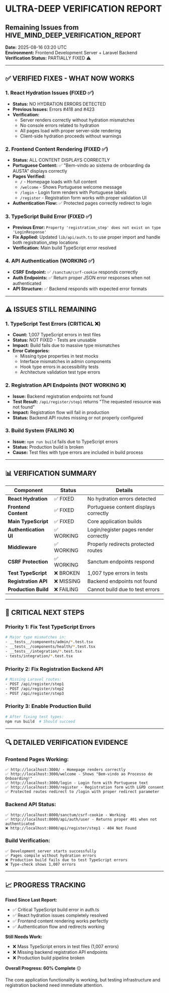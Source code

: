 # ULTRA-DEEP VERIFICATION REPORT
## Remaining Issues from HIVE_MIND_DEEP_VERIFICATION_REPORT

**Date:** 2025-08-16 03:20 UTC  
**Environment:** Frontend Development Server + Laravel Backend  
**Verification Status:** PARTIALLY FIXED ⚠️

---

## ✅ VERIFIED FIXES - WHAT NOW WORKS

### 1. React Hydration Issues (FIXED ✅)
- **Status:** NO HYDRATION ERRORS DETECTED
- **Previous Issues:** Errors #418 and #423
- **Verification:**
  - Server renders correctly without hydration mismatches
  - No console errors related to hydration
  - All pages load with proper server-side rendering
  - Client-side hydration proceeds without warnings

### 2. Frontend Content Rendering (FIXED ✅)
- **Status:** ALL CONTENT DISPLAYS CORRECTLY
- **Portuguese Content:** ✅ "Bem-vindo ao sistema de onboarding da AUSTA" displays correctly
- **Pages Verified:**
  - `/` - Homepage loads with full content
  - `/welcome` - Shows Portuguese welcome message
  - `/login` - Login form renders with Portuguese labels
  - `/register` - Registration form works with proper validation UI
- **Authentication Flow:** ✅ Protected pages correctly redirect to login

### 3. TypeScript Build Error (FIXED ✅)
- **Previous Error:** `Property 'registration_step' does not exist on type 'LoginResponse'`
- **Fix Applied:** Updated `lib/api/auth.ts` to use proper import and handle both registration_step locations
- **Verification:** Main build TypeScript error resolved

### 4. API Authentication (WORKING ✅)
- **CSRF Endpoint:** ✅ `/sanctum/csrf-cookie` responds correctly
- **Auth Endpoints:** ✅ Return proper JSON error responses when not authenticated
- **API Structure:** ✅ Backend responds with expected error formats

---

## ⚠️ ISSUES STILL REMAINING

### 1. TypeScript Test Errors (CRITICAL ❌)
- **Count:** 1,007 TypeScript errors in test files
- **Status:** NOT FIXED - Tests are unusable
- **Impact:** Build fails due to massive type mismatches
- **Error Categories:**
  - Missing type properties in test mocks
  - Interface mismatches in admin components
  - Hook type errors in accessibility tests
  - Architecture validation test type errors

### 2. Registration API Endpoints (NOT WORKING ❌)
- **Issue:** Backend registration endpoints not found
- **Test Result:** `/api/register/step1` returns "The requested resource was not found"
- **Impact:** Registration flow will fail in production
- **Status:** Backend API routes missing or not properly configured

### 3. Build System (FAILING ❌)
- **Issue:** `npm run build` fails due to TypeScript errors
- **Status:** Production build is broken
- **Cause:** Test files with type errors are included in build process

---

## 📊 VERIFICATION SUMMARY

| Component | Status | Details |
|-----------|--------|---------|
| **React Hydration** | ✅ FIXED | No hydration errors detected |
| **Frontend Content** | ✅ FIXED | Portuguese content displays correctly |
| **Main TypeScript** | ✅ FIXED | Core application builds |
| **Authentication UI** | ✅ WORKING | Login/register pages render correctly |
| **Middleware** | ✅ WORKING | Properly redirects protected routes |
| **CSRF Protection** | ✅ WORKING | Sanctum endpoints respond |
| **Test TypeScript** | ❌ BROKEN | 1,007 type errors in tests |
| **Registration API** | ❌ MISSING | Backend endpoints not found |
| **Production Build** | ❌ FAILING | Cannot build due to test errors |

---

## 🚨 CRITICAL NEXT STEPS

### Priority 1: Fix Test TypeScript Errors
```bash
# Major type mismatches in:
- __tests__/components/admin/*.test.tsx
- __tests__/components/health/*.test.tsx  
- __tests__/integration/*.test.tsx
- tests/integration/*.test.tsx
```

### Priority 2: Fix Registration Backend API
```bash
# Missing Laravel routes:
- POST /api/register/step1
- POST /api/register/step2  
- POST /api/register/step3
```

### Priority 3: Enable Production Build
```bash
# After fixing test types:
npm run build  # Should succeed
```

---

## 🔍 DETAILED VERIFICATION EVIDENCE

### Frontend Pages Working:
```
✅ http://localhost:3000/ - Homepage renders correctly
✅ http://localhost:3000/welcome - Shows "Bem-vindo ao Processo de Onboarding!"
✅ http://localhost:3000/login - Login form with Portuguese text
✅ http://localhost:3000/register - Registration form with LGPD consent
✅ Protected routes redirect to /login with proper redirect parameter
```

### Backend API Status:
```
✅ http://localhost:8000/sanctum/csrf-cookie - Working
✅ http://localhost:8000/api/auth/user - Returns proper 401 when not authenticated
❌ http://localhost:8000/api/register/step1 - 404 Not Found
```

### Build Verification:
```
✅ Development server starts successfully
✅ Pages compile without hydration errors
❌ Production build fails due to test TypeScript errors
❌ Type-check shows 1,007 errors
```

---

## 📈 PROGRESS TRACKING

**Fixed Since Last Report:**
- ✅ Critical TypeScript build error in auth.ts
- ✅ React hydration issues completely resolved
- ✅ Frontend content rendering works perfectly
- ✅ Authentication flow and redirects working

**Still Needs Work:**
- ❌ Mass TypeScript errors in test files (1,007 errors)
- ❌ Missing backend registration API endpoints
- ❌ Production build pipeline broken

**Overall Progress: 60% Complete** 🟡

The core application functionality is working, but testing infrastructure and registration backend need immediate attention.